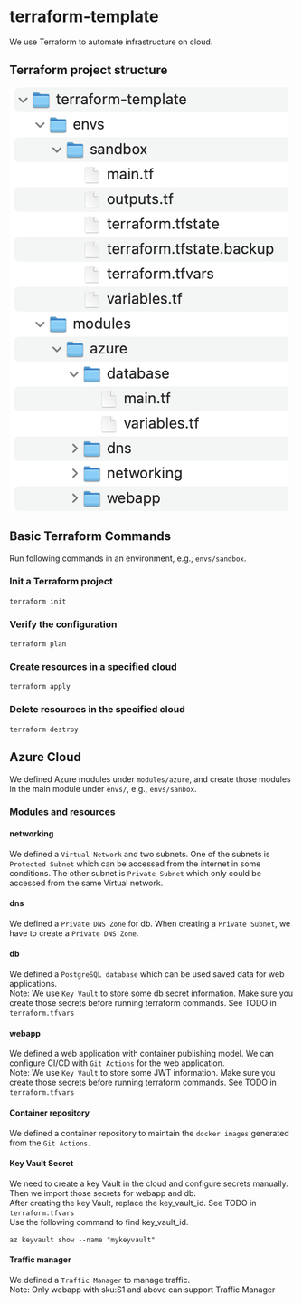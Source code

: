# terraform-template
We use Terraform to automate infrastructure on cloud.

## Terraform project structure
![Alt text](screenshots/image.png)

## Basic Terraform Commands
Run following commands in an environment, e.g., `envs/sandbox`.
### Init a Terraform project
```shell
terraform init
```
### Verify the configuration
```shell
terraform plan
```

### Create resources in a specified cloud
```shell
terraform apply
```
### Delete resources in the specified cloud
```shell
terraform destroy
```


## Azure Cloud
We defined Azure modules under `modules/azure`, and create those modules in the main module under `envs/`, e.g., `envs/sanbox`.

### Modules and resources
#### networking
We defined a `Virtual Network` and two subnets. One of the subnets is `Protected Subnet` which can be accessed from the internet in some conditions. The other subnet is `Private Subnet` which only could be accessed from the same Virtual network.

#### dns
We defined a `Private DNS Zone` for db. When creating a `Private Subnet`, we have to create a `Private DNS Zone`.

#### db
We defined a `PostgreSQL database` which can be used saved data for web applications.</br>
Note: We use `Key Vault` to store some db secret information. Make sure you create those secrets before running terraform commands. See TODO in `terraform.tfvars`

#### webapp
We defined a web application with container publishing model. We can configure CI/CD with `Git Actions` for the web application.</br>
Note: We use `Key Vault` to store some JWT information. Make sure you create those secrets before running terraform commands. See TODO in `terraform.tfvars`

#### Container repository
We defined a container repository to maintain the `docker images` generated from the `Git Actions`.

#### Key Vault Secret
We need to create a key Vault in the cloud and configure secrets manually. Then we import those secrets for webapp and db. </br>
After creating the key Vault, replace the key_vault_id. See TODO in `terraform.tfvars` </br>
Use the following command to find key_vault_id.
```shell
az keyvault show --name "mykeyvault"
```

#### Traffic manager
We defined a `Traffic Manager` to manage traffic.</br>
Note: Only webapp with sku:S1 and above can support Traffic Manager
